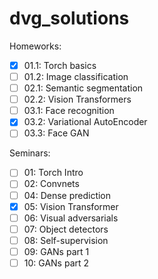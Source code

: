 # dvg_solutions

Homeworks:
- [x] 01.1: Torch basics
- [ ] 01.2: Image classification
- [ ] 02.1: Semantic segmentation
- [ ] 02.2: Vision Transformers
- [ ] 03.1: Face recognition
- [x] 03.2: Variational AutoEncoder
- [ ] 03.3: Face GAN

Seminars: 
- [ ] 01: Torch Intro
- [ ] 02: Convnets
- [ ] 04: Dense prediction
- [x] 05: Vision Transformer
- [ ] 06: Visual adversarials
- [ ] 07: Object detectors
- [ ] 08: Self-supervision
- [ ] 09: GANs part 1
- [ ] 10: GANs part 2
